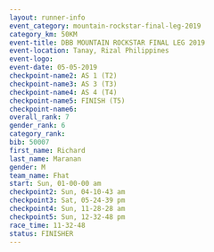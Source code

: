 ```yaml
---
layout: runner-info 
event_category: mountain-rockstar-final-leg-2019 
category_km: 50KM 
event-title: DBB MOUNTAIN ROCKSTAR FINAL LEG 2019 
event-location: Tanay, Rizal Philippines 
event-logo: 
event-date: 05-05-2019 
checkpoint-name2: AS 1 (T2) 
checkpoint-name3: AS 3 (T3) 
checkpoint-name4: AS 4 (T4) 
checkpoint-name5: FINISH (T5) 
checkpoint-name6: 
overall_rank: 7
gender_rank: 6
category_rank: 
bib: 50007
first_name: Richard
last_name: Maranan
gender: M
team_name: Fhat
start: Sun, 01-00-00 am
checkpoint2: Sun, 04-10-43 am
checkpoint3: Sat, 05-24-39 pm
checkpoint4: Sun, 11-28-28 am
checkpoint5: Sun, 12-32-48 pm
race_time: 11-32-48
status: FINISHER
---
```

